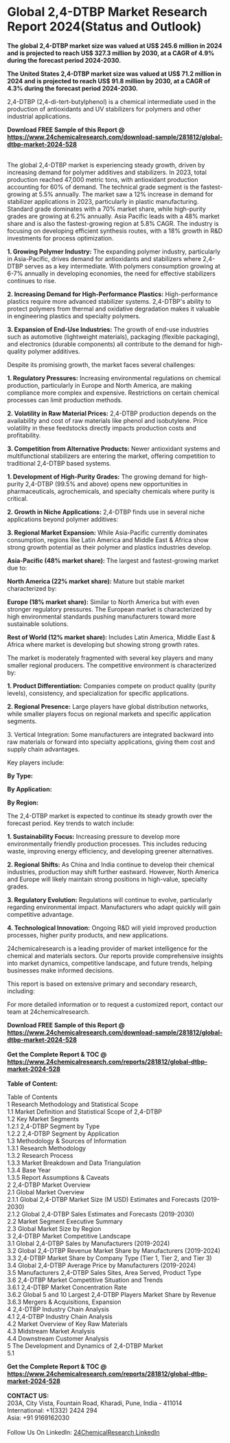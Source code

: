 <h1>Global 2,4-DTBP Market Research Report 2024(Status and Outlook)</h1><p><strong>The global 2,4-DTBP market size was valued at US$ 245.6 million in 2024 and is projected to reach US$ 327.3 million by 2030, at a CAGR of 4.9% during the forecast period 2024-2030.</strong></p><p><strong>The United States 2,4-DTBP market size was valued at US$ 71.2 million in 2024 and is projected to reach US$ 91.8 million by 2030, at a CAGR of 4.3% during the forecast period 2024-2030.</strong></p><p>2,4-DTBP (2,4-di-tert-butylphenol) is a chemical intermediate used in the production of antioxidants and UV stabilizers for polymers and other industrial applications.</p><div><b>Download FREE Sample of this Report @ 
            <a href="https://www.24chemicalresearch.com/download-sample/281812/global-dtbp-market-2024-528">
            https://www.24chemicalresearch.com/download-sample/281812/global-dtbp-market-2024-528</a></b></div><br><p>The global 2,4-DTBP market is experiencing steady growth, driven by increasing demand for polymer additives and stabilizers. In 2023, total production reached 47,000 metric tons, with antioxidant production accounting for 60% of demand. The technical grade segment is the fastest-growing at 5.5% annually. The market saw a 12% increase in demand for stabilizer applications in 2023, particularly in plastic manufacturing. Standard grade dominates with a 70% market share, while high-purity grades are growing at 6.2% annually. Asia Pacific leads with a 48% market share and is also the fastest-growing region at 5.8% CAGR. The industry is focusing on developing efficient synthesis routes, with a 18% growth in R&amp;D investments for process optimization.</p><p><strong>1. Growing Polymer Industry:</strong> The expanding polymer industry, particularly in Asia-Pacific, drives demand for antioxidants and stabilizers where 2,4-DTBP serves as a key intermediate. With polymers consumption growing at 6-7% annually in developing economies, the need for effective stabilizers continues to rise.</p><p><strong>2. Increasing Demand for High-Performance Plastics:</strong> High-performance plastics require more advanced stabilizer systems. 2,4-DTBP's ability to protect polymers from thermal and oxidative degradation makes it valuable in engineering plastics and specialty polymers.</p><p><strong>3. Expansion of End-Use Industries:</strong> The growth of end-use industries such as automotive (lightweight materials), packaging (flexible packaging), and electronics (durable components) all contribute to the demand for high-quality polymer additives.</p><p>Despite its promising growth, the market faces several challenges:</p><p><strong>1. Regulatory Pressures:</strong> Increasing environmental regulations on chemical production, particularly in Europe and North America, are making compliance more complex and expensive. Restrictions on certain chemical processes can limit production methods.</p><p><strong>2. Volatility in Raw Material Prices:</strong> 2,4-DTBP production depends on the availability and cost of raw materials like phenol and isobutylene. Price volatility in these feedstocks directly impacts production costs and profitability.</p><p><strong>3. Competition from Alternative Products:</strong> Newer antioxidant systems and multifunctional stabilizers are entering the market, offering competition to traditional 2,4-DTBP based systems.</p><p><strong>1. Development of High-Purity Grades:</strong> The growing demand for high-purity 2,4-DTBP (99.5% and above) opens new opportunities in pharmaceuticals, agrochemicals, and specialty chemicals where purity is critical.</p><p><strong>2. Growth in Niche Applications:</strong> 2,4-DTBP finds use in several niche applications beyond polymer additives:</p><p><strong>3. Regional Market Expansion:</strong> While Asia-Pacific currently dominates consumption, regions like Latin America and Middle East &amp; Africa show strong growth potential as their polymer and plastics industries develop.</p><p><strong>Asia-Pacific (48% market share):</strong> The largest and fastest-growing market due to:</p><p><strong>North America (22% market share):</strong> Mature but stable market characterized by:</p><p><strong>Europe (18% market share):</strong> Similar to North America but with even stronger regulatory pressures. The European market is characterized by high environmental standards pushing manufacturers toward more sustainable solutions.</p><p><strong>Rest of World (12% market share):</strong> Includes Latin America, Middle East &amp; Africa where market is developing but showing strong growth rates.</p><p>The market is moderately fragmented with several key players and many smaller regional producers. The competitive environment is characterized by:</p><p><strong>1. Product Differentiation:</strong> Companies compete on product quality (purity levels), consistency, and specialization for specific applications.</p><p><strong>2. Regional Presence:</strong> Large players have global distribution networks, while smaller players focus on regional markets and specific application segments.</p><p>3. Vertical Integration: Some manufacturers are integrated backward into raw materials or forward into specialty applications, giving them cost and supply chain advantages.</p><p>Key players include:</p><p><strong>By Type:</strong></p><p><strong>By Application:</strong></p><p><strong>By Region:</strong></p><p>The 2,4-DTBP market is expected to continue its steady growth over the forecast period. Key trends to watch include:</p><p><strong>1. Sustainability Focus:</strong> Increasing pressure to develop more environmentally friendly production processes. This includes reducing waste, improving energy efficiency, and developing greener alternatives.</p><p><strong>2. Regional Shifts:</strong> As China and India continue to develop their chemical industries, production may shift further eastward. However, North America and Europe will likely maintain strong positions in high-value, specialty grades.</p><p><strong>3. Regulatory Evolution:</strong> Regulations will continue to evolve, particularly regarding environmental impact. Manufacturers who adapt quickly will gain competitive advantage.</p><p><strong>4. Technological Innovation:</strong> Ongoing R&amp;D will yield improved production processes, higher purity products, and new applications.</p><p>24chemicalresearch is a leading provider of market intelligence for the chemical and materials sectors. Our reports provide comprehensive insights into market dynamics, competitive landscape, and future trends, helping businesses make informed decisions.</p><p>This report is based on extensive primary and secondary research, including:</p><p>For more detailed information or to request a customized report, contact our team at 24chemicalresearch.</p><div><b>Download FREE Sample of this Report @ 
            <a href="https://www.24chemicalresearch.com/download-sample/281812/global-dtbp-market-2024-528">
            https://www.24chemicalresearch.com/download-sample/281812/global-dtbp-market-2024-528</a></b></div><br><div><b>Get the Complete Report & TOC @ 
            <a href="https://www.24chemicalresearch.com/reports/281812/global-dtbp-market-2024-528">
            https://www.24chemicalresearch.com/reports/281812/global-dtbp-market-2024-528</a></b></div><br>
            <b>Table of Content:</b><p>Table of Contents<br />
 1 Research Methodology and Statistical Scope<br />
 1.1 Market Definition and Statistical Scope of 2,4-DTBP<br />
 1.2 Key Market Segments<br />
 1.2.1 2,4-DTBP Segment by Type<br />
 1.2.2 2,4-DTBP Segment by Application<br />
 1.3 Methodology & Sources of Information<br />
 1.3.1 Research Methodology<br />
 1.3.2 Research Process<br />
 1.3.3 Market Breakdown and Data Triangulation<br />
 1.3.4 Base Year<br />
 1.3.5 Report Assumptions & Caveats<br />
 2 2,4-DTBP Market Overview<br />
 2.1 Global Market Overview<br />
 2.1.1 Global 2,4-DTBP Market Size (M USD) Estimates and Forecasts (2019-2030)<br />
 2.1.2 Global 2,4-DTBP Sales Estimates and Forecasts (2019-2030)<br />
 2.2 Market Segment Executive Summary<br />
 2.3 Global Market Size by Region<br />
 3 2,4-DTBP Market Competitive Landscape<br />
 3.1 Global 2,4-DTBP Sales by Manufacturers (2019-2024)<br />
 3.2 Global 2,4-DTBP Revenue Market Share by Manufacturers (2019-2024)<br />
 3.3 2,4-DTBP Market Share by Company Type (Tier 1, Tier 2, and Tier 3)<br />
 3.4 Global 2,4-DTBP Average Price by Manufacturers (2019-2024)<br />
 3.5 Manufacturers 2,4-DTBP Sales Sites, Area Served, Product Type<br />
 3.6 2,4-DTBP Market Competitive Situation and Trends<br />
 3.6.1 2,4-DTBP Market Concentration Rate<br />
 3.6.2 Global 5 and 10 Largest 2,4-DTBP Players Market Share by Revenue<br />
 3.6.3 Mergers & Acquisitions, Expansion<br />
 4 2,4-DTBP Industry Chain Analysis<br />
 4.1 2,4-DTBP Industry Chain Analysis<br />
 4.2 Market Overview of Key Raw Materials<br />
 4.3 Midstream Market Analysis<br />
 4.4 Downstream Customer Analysis<br />
 5 The Development and Dynamics of 2,4-DTBP Market <br />
 5.1</p><div><b>Get the Complete Report & TOC @ 
            <a href="https://www.24chemicalresearch.com/reports/281812/global-dtbp-market-2024-528">
            https://www.24chemicalresearch.com/reports/281812/global-dtbp-market-2024-528</a></b></div><br><b>CONTACT US:</b><br>
            203A, City Vista, Fountain Road, Kharadi, Pune, India - 411014<br>
            International: +1(332) 2424 294<br>
            Asia: +91 9169162030 <br><br>
            Follow Us On LinkedIn: <a href="https://www.linkedin.com/company/24chemicalresearch/">24ChemicalResearch LinkedIn</a>